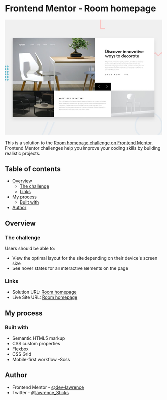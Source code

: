 # Frontend Mentor - Room homepage

![Design preview for the Room homepage coding challenge](./design/desktop-preview.jpg)

This is a solution to the [Room homepage challenge on Frontend Mentor](https://www.frontendmentor.io/challenges/room-homepage-BtdBY_ENq). Frontend Mentor challenges help you improve your coding skills by building realistic projects.

## Table of contents

- [Overview](#overview)
  - [The challenge](#the-challenge)
  - [Links](#links)
- [My process](#my-process)
  - [Built with](#built-with)
- [Author](#author)

## Overview

### The challenge

Users should be able to:

- View the optimal layout for the site depending on their device's screen size
- See hover states for all interactive elements on the page

### Links

- Solution URL: [Room homepage](https://github.com/dev-lawrence/room-homepage-master.git)
- Live Site URL: [Room homepage](https://roompagesolution.netlify.app/)

## My process

### Built with

- Semantic HTML5 markup
- CSS custom properties
- Flexbox
- CSS Grid
- Mobile-first workflow
  -Scss

## Author

- Frontend Mentor - [@dev-lawrence](https://www.frontendmentor.io/profile/dev-lawrence)
- Twitter - [@lawrence_Sticks](https://twitter.com/Lawrence_sticks)

